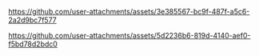 

https://github.com/user-attachments/assets/3e385567-bc9f-487f-a5c6-2a2d9bc7f577



https://github.com/user-attachments/assets/5d2236b6-819d-4140-aef0-f5bd78d2bdc0


